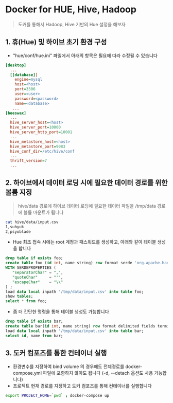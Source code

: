 # Docker for HUE, Hive, Hadoop
> 도커를 통해서 Hadoop, Hive 기반의 Hue 설정을 해보자


## 1. 휴(Hue) 및 하이브 초기 환경 구성
* "hue/conf/hue.ini" 파일에서 아래의 항목은 필요에 따라 수정될 수 있습니다
```ini
[desktop]
  ...
  [[database]]
    engine=mysql
    host=<host>
    port=3306
    user=<user>
    password=<password>
    name=<database>
   ...
[beeswax]
  ...
  hive_server_host=<host>
  hive_server_port=10000
  hive_server_http_port=10001
  ...
  hive_metastore_host=<host>
  hive_metastore_port=9083
  hive_conf_dir=/etc/hive/conf
  ...
  thrift_version=7
  ...
```


## 2. 하이브에서 데이터 로딩 시에 필요한 데이터 경로를 위한 볼륨 지정
> hive/data 경로에 하이브 데이터 로딩에 필요한 데이터 파일을 /tmp/data 경로에 볼륨 마운트가 됩니다
```bash
cat hive/data/input.csv
1,suhyuk
2,psyoblade
```
* Hue 최초 접속 시에는 root 계정과 패스워드를 생성하고, 아래와 같이 테이블 생성을 합니다
```sql
drop table if exists foo;
create table foo (id int, name string) row format serde 'org.apache.hadoop.hive.serde2.OpenCSVSerde'
WITH SERDEPROPERTIES (
   "separatorChar" = ",",
   "quoteChar"     = "'",
   "escapeChar"    = "\\"
) ;
load data local inpath '/tmp/data/input.csv' into table foo;
show tables;
select * from foo;
```
* 좀 더 간단한 명령을 통해 테이블 생성도 가능합니다
```sql
drop table if exists bar;
create table bar(id int, name string) row format delimited fields terminated by ',' stored as textfile;
load data local inpath '/tmp/data/input.csv' into table bar;
select id, name from bar;
```


## 3. 도커 컴포즈를 통한 컨테이너 실행
* 환경변수를 지정하여 bind volume 의 경우에도 전체경로를 docker-compose.yml 파일에 포함하지 않아도 됩니다 (-d, --detach 옵션도 사용 가능합니다)
* 프로젝트 현재 경로를 지정하고 도커 컴포즈를 통해 컨테이너를 실행합니다
```bash
export PROJECT_HOME=`pwd` ; docker-compose up
```

